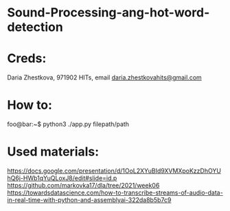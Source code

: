 # Sound-Processing-ang-hot-word-detection
# Creds:
Daria Zhestkova, 971902 HITs, email daria.zhestkovahits@gmail.com
# How to:
foo@bar:~$ python3 ./app.py filepath/path
# Used materials:
https://docs.google.com/presentation/d/1OoL2XYuBId9XVMXpoKzzDhOYUhQ6j-HWb1qYuQLoxJ8/edit#slide=id.p
https://github.com/markovka17/dla/tree/2021/week06
https://towardsdatascience.com/how-to-transcribe-streams-of-audio-data-in-real-time-with-python-and-assemblyai-322da8b5b7c9
